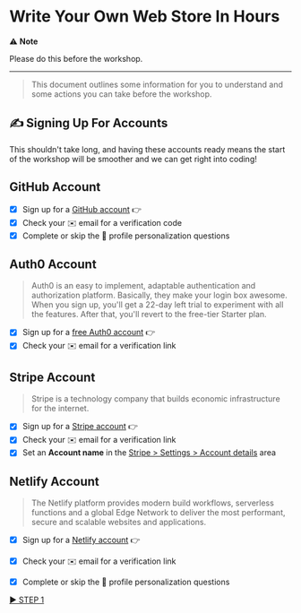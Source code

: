 # Write Your Own Web Store In Hours

⚠️ **Note**

Please do this before the workshop.

---

> This document outlines some information for you to understand and some actions you can take before the workshop.

## ✍️ Signing Up For Accounts

This shouldn't take long, and having these accounts ready means the start of the workshop will be smoother and we can get right into coding!

## GitHub Account

- [x] Sign up for a [GitHub account](https://ben.sc/github-signup) 👉
- [x] Check your ✉️ email for a verification code
- [x] Complete or skip the 🙋 profile personalization questions

## Auth0 Account

> Auth0 is an easy to implement, adaptable authentication and authorization platform. Basically, they make your login box awesome. When you sign up, you'll get a 22-day left trial to experiment with all the features. After that, you'll revert to the free-tier Starter plan.

- [x] Sign up for a [free Auth0 account](https://ben.sc/auth0-signup) 👉
- [x] Check your ✉️ email for a verification link

## Stripe Account

> Stripe is a technology company that builds economic infrastructure for the internet.

- [x] Sign up for a [Stripe account](https://ben.sc/stripe-signup) 👉
- [x] Check your ✉️ email for a verification link
- [x] Set an **Account name** in the [Stripe > Settings > Account details](https://dashboard.stripe.com/account) area

## Netlify Account

> The Netlify platform provides modern build workflows, serverless functions and a global Edge Network to deliver the most performant, secure and scalable websites and applications.

- [x] Sign up for a [Netlify account](https://ben.sc/netlify-signup) 👉
- [x] Check your ✉️ email for a verification link
- [x] Complete or skip the 🙋 profile personalization questions


[▶️ STEP 1](./STEP-1-DEVELOPMENT-ENVIRONMENT.md)
